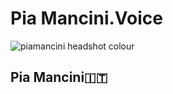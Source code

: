 # Pia Mancini.Voice

![piamancini headshot colour](https://user-images.githubusercontent.com/24529258/37235961-0b6b866a-23b8-11e8-9659-15a2280013ab.jpeg)

## Pia Mancini🇮🇹
